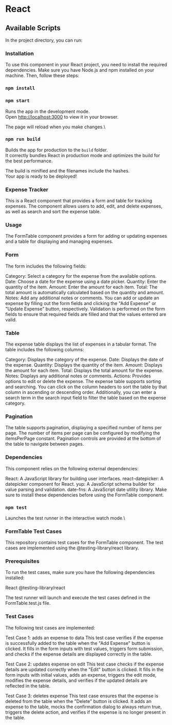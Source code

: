 # React

## Available Scripts

In the project directory, you can run:

### Installation
To use this component in your React project, you need to install the required dependencies. Make sure you have Node.js and npm installed on your machine. Then, follow these steps:

### `npm install`

### `npm start`

Runs the app in the development mode.\
Open [http://localhost:3000](http://localhost:3000) to view it in your browser.

The page will reload when you make changes.\

### `npm run build`

Builds the app for production to the `build` folder.\
It correctly bundles React in production mode and optimizes the build for the best performance.

The build is minified and the filenames include the hashes.\
Your app is ready to be deployed!

###  Expense Tracker
This is a React component that provides a form and table for tracking expenses. The component allows users to add, edit, and delete expenses, as well as search and sort the expense table.

### Usage
The FormTable component provides a form for adding or updating expenses and a table for displaying and managing expenses.

### Form
The form includes the following fields:

Category: Select a category for the expense from the available options.
Date: Choose a date for the expense using a date picker.
Quantity: Enter the quantity of the item.
Amount: Enter the amount for each item.
Total: The total amount is automatically calculated based on the quantity and amount.
Notes: Add any additional notes or comments.
You can add or update an expense by filling out the form fields and clicking the "Add Expense" or "Update Expense" button, respectively. Validation is performed on the form fields to ensure that required fields are filled and that the values entered are valid.

### Table
The expense table displays the list of expenses in a tabular format. The table includes the following columns:

Category: Displays the category of the expense.
Date: Displays the date of the expense.
Quantity: Displays the quantity of the item.
Amount: Displays the amount for each item.
Total: Displays the total amount for the expense.
Notes: Displays any additional notes or comments.
Actions: Provides options to edit or delete the expense.
The expense table supports sorting and searching. You can click on the column headers to sort the table by that column in ascending or descending order. Additionally, you can enter a search term in the search input field to filter the table based on the expense category.

### Pagination
The table supports pagination, displaying a specified number of items per page. The number of items per page can be configured by modifying the itemsPerPage constant. Pagination controls are provided at the bottom of the table to navigate between pages.

### Dependencies
This component relies on the following external dependencies:

React: A JavaScript library for building user interfaces.
react-datepicker: A datepicker component for React.
yup: A JavaScript schema builder for value parsing and validation.
date-fns: A JavaScript date utility library.
Make sure to install these dependencies before using the FormTable component.

### `npm test`

Launches the test runner in the interactive watch mode.\

### FormTable Test Cases
This repository contains test cases for the FormTable component. The test cases are implemented using the @testing-library/react library.

### Prerequisites
To run the test cases, make sure you have the following dependencies installed:

React
@testing-library/react

The test runner will launch and execute the test cases defined in the FormTable.test.js file.

### Test Cases
The following test cases are implemented:

Test Case 1: adds an expense to data
This test case verifies if the expense is successfully added to the table when the "Add Expense" button is clicked. It fills in the form inputs with test values, triggers form submission, and checks if the expense details are displayed correctly in the table.

Test Case 2: updates expense on edit
This test case checks if the expense details are updated correctly when the "Edit" button is clicked. It fills in the form inputs with initial values, adds an expense, triggers the edit mode, modifies the expense details, and verifies if the updated details are reflected in the table.

Test Case 3: deletes expense
This test case ensures that the expense is deleted from the table when the "Delete" button is clicked. It adds an expense to the table, mocks the confirmation dialog to always return true, triggers the delete action, and verifies if the expense is no longer present in the table.